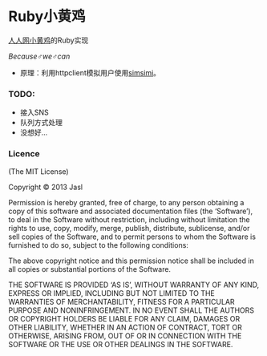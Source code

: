# Ruby小黄鸡

[人人网小黄鸡](https://github.com/wong2/xiaohuangji)的Ruby实现

*Because♂we♂can*

* 原理：利用httpclient模拟用户使用[simsimi](http://www.simsimi.com/talk.htm?lc=ch)。

### TODO:

* 接入SNS
* 队列方式处理
* 没想好...

### Licence

(The MIT License)

Copyright © 2013 Jasl

Permission is hereby granted, free of charge, to any person obtaining a copy of this software and associated documentation files (the ‘Software’), to deal in the Software without restriction, including without limitation the rights to use, copy, modify, merge, publish, distribute, sublicense, and/or sell copies of the Software, and to permit persons to whom the Software is furnished to do so, subject to the following conditions:

The above copyright notice and this permission notice shall be included in all copies or substantial portions of the Software.

THE SOFTWARE IS PROVIDED ‘AS IS’, WITHOUT WARRANTY OF ANY KIND, EXPRESS OR IMPLIED, INCLUDING BUT NOT LIMITED TO THE WARRANTIES OF MERCHANTABILITY, FITNESS FOR A PARTICULAR PURPOSE AND NONINFRINGEMENT. IN NO EVENT SHALL THE AUTHORS OR COPYRIGHT HOLDERS BE LIABLE FOR ANY CLAIM, DAMAGES OR OTHER LIABILITY, WHETHER IN AN ACTION OF CONTRACT, TORT OR OTHERWISE, ARISING FROM, OUT OF OR IN CONNECTION WITH THE SOFTWARE OR THE USE OR OTHER DEALINGS IN THE SOFTWARE.